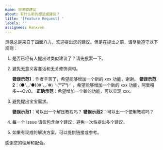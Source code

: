 ```yaml
---
name: 想法或建议
about: 有什么新的想法或建议？
title: '[Feature Request] '
labels: ''
assignees: Hanxven
---
```


灵感总是来自于四面八方，欢迎提出您的建议。但是在提出之前，请尽量遵守以下规则：

1. 是否已经有人提出过类似建议了？请先搜索一下。

2. 避免无意义客套话和无关修饰词句。

    **错误示范1**：作者辛苦了，希望能够增加一个新的 xxx 功能，谢谢。
    **错误示范2**：(●'◡'●)(❁´◡`❁)╰(*°▽°*)╯，希望能够增加一个新的 xxx 功能，阿里嘎多~~OvO。
    **正确示范**：希望增加一个新的功能，可以实现 xxx。

3. 避免提出宝宝需求。

    **错误示范1**：可以出一个解压教程吗？
    **错误示范2**：可以出一个使用教程吗？

4. 每一个 Issue 请仅包含单个建议，避免一次性提出多个建议。

5. 如果有现成的解决方案，可以提供链接或参考。

感谢您的理解和配合。